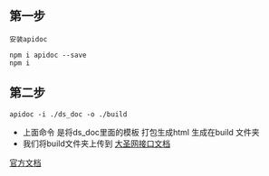 


## 第一步

`安装apidoc`

```
npm i apidoc --save
npm i
```

## 第二步

`apidoc -i ./ds_doc -o ./build`

- 上面命令 是将ds_doc里面的模板 打包生成html 生成在build 文件夹
- 我们将build文件夹上传到 [大圣网接口文档](http://59.110.143.111/doc)



[官方文档](http://apidocjs.com/)